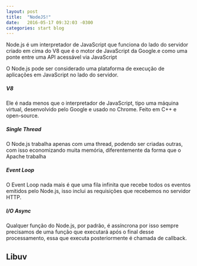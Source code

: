 ```yaml
---
layout: post
title:  "NodeJS!"
date:   2016-05-17 09:32:03 -0300
categories: start blog
---
```


Node.js é um interpretador de JavaScript que funciona do lado do servidor criado 
em cima do V8 que é o motor de JavaScript da Google.e como uma ponte entre uma API
acessável via JavaScript


O Node.js pode ser considerado uma plataforma de execução de aplicações em JavaScript no lado do servidor.

##### V8
Ele é nada menos que o interpretador de JavaScript, tipo uma máquina virtual, desenvolvido pelo Google e usado no Chrome. Feito em C++ e open-source.


#####  Single Thread

O Node.js trabalha apenas com uma thread, podendo ser criadas outras, com isso economizando muita memória, diferentemente da forma que o Apache trabalha 

##### Event Loop

O Event Loop nada mais é que uma fila infinita que recebe todos os eventos emitidos pelo Node.js, isso inclui as requisições que recebemos no servidor HTTP.


##### I/O Async

Qualquer função do Node.js, por padrão, é assíncrona por isso sempre precisamos de uma função que executará após o final desse processamento,
essa que executa posteriormente é chamada de callback.

## Libuv